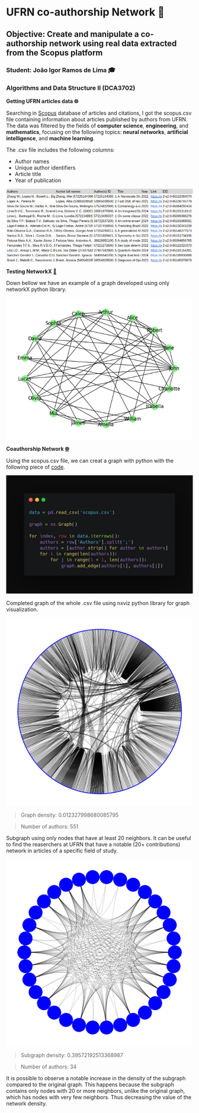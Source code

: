 # UFRN co-authorship Network :busts_in_silhouette:

## Objective: Create and manipulate a co-authorship network using real data extracted from the Scopus platform

### Student: João Igor Ramos de Lima :mortar_board:

### Algorithms and Data Structure II (DCA3702)

**Getting UFRN articles data :globe_with_meridians:**

Searching in [Scopus](https://www.elsevier.com/products/scopus) database of articles and citations, I got the scopus.csv file containing information about articles published by authors from UFRN. The data was filtered by the fields of **computer science**, **engineering**, and **mathematics**, focusing on the following topics: **neural networks**, **artificial intelligence**, and **machine learning**.

The .csv file includes the following columns:
- Author names
- Unique author identifiers
- Article title
- Year of publication

<center><img width="max-width" src="imgs/scopus_csv.png"></center>


**Testing NetworkX [:thought_balloon:](networkX_test.ipynb)**

Down bellow we have an example of a graph developed using only networkX python library.

<center><img width="max-width" src="imgs/networkX_test.png"></center>

**Coauthorship Network [:globe_with_meridians:](Coauthorship_Network.ipynb)**

Using the scopus.csv file, we can creat a graph with python with the following piece of [code](Coauthorship_Network.ipynb).

<center><img width="max-width" src="imgs/carbon.png"></center>

Completed graph of the whole .csv file using nxviz python library for graph visualization.
<center><img width="max-width" src="imgs/graph.png"></center>

> Graph density: 0.012327998680085795

> Number of authors: 551

Subgraph using only nodes that have at least 20 neighbors. It can be useful to find the reaserchers at UFRN that have a notable (20+ contributions) network in articles of a specific field of study.
<center><img width="max-width" src="imgs/subgraph.png"></center>

> Subgraph density: 0.39572192513368987

> Number of authors: 34

It is possible to observe a notable increase in the density of the subgraph compared to the original graph. This happens because the subgraph contains only nodes with 20 or more neighbors, unlike the original graph, which has nodes with very few neighbors. Thus decreasing the value of the network density.